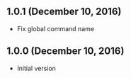 ## 1.0.1 (December 10, 2016)

- Fix global command name

## 1.0.0 (December 10, 2016)

- Initial version
